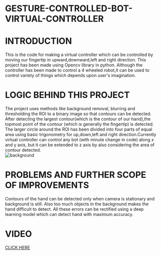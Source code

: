 # GESTURE-CONTROLLED-BOT-VIRTUAL-CONTROLLER

# INTRODUCTION
This is the code for making a virtual controller which can be controlled by moving our fingertip in upward,downward,left and right direction.
This project has been made using Opencv library in python. Although the controller has been made to control a 4 wheeled robot,it can be used to control variety 
of things which depends upon user's imagination.

# LOGIC BEHIND THIS PROJECT
The project uses methods like background removal, blurring and thresholding the ROI to a binary image so that contours can be detected.
After detecting the largest contour(which is the contour of our hand),the topmost point of the contour (which is generally the fingertip) is detected.<br>
The larger circle around the ROI has been divided into four parts of equal area using basic trigonometry for up,down,left and right direction.Currently virtual controller 
can control any bot (with minute change in code) along x and y axis, but it can be extended to z axis by also considering the area of contour detected.<br>
![background](https://github.com/AshishChouhan85/GESTURE-CONTROLLED-BOT-VIRTUAL-CONTROLLER/blob/master/Images/background.png)




# PROBLEMS AND FURTHER SCOPE OF IMPROVEMENTS
Contours of the hand can be detected only when camera is stationary and background is still. Also too much objects in the background makes the hand difficult to detect.
All these errors can be rectified using a deep learning model which can detect hand with maximum accuracy.

# VIDEO
[CLICK HERE](https://drive.google.com/file/d/17wxnTURtqnJqas1tKpgifAKJcFCUi-dO/view?usp=sharing)


